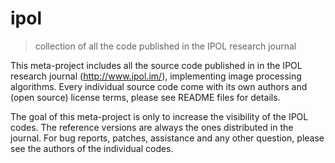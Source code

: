 ipol
====

> collection of all the code published in the IPOL research journal

This meta-project includes all the source code published in in the IPOL research journal (<http://www.ipol.im/>),
implementing image processing algorithms.
Every individual source code come with its own authors and (open source) license terms, please see README files
for details.

The goal of this meta-project is only to increase the visibility of the IPOL codes. The reference versions are
always the ones distributed in the journal. For bug reports, patches, assistance and any other question, please
see the authors of the individual codes.
